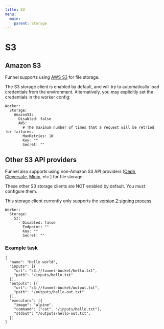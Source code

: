 ```yaml
---
title: S3
menu:
  main:
    parent: Storage
---
```


# S3

## Amazon S3

Funnel supports using [AWS S3](https://aws.amazon.com/s3/) for file storage.

The S3 storage client is enabled by default, and will try to automatically
load credentials from the environment. Alternatively, you
may explicitly set the credentials in the worker config:

```
Worker:
  Storage:
    AmazonS3:
      Disabled: false
      AWS:
        # The maximum number of times that a request will be retried for failures.
        MaxRetries: 10
        Key: ""
        Secret: ""
```

## Other S3 API providers

Funnel also supports using non-Amazon S3 API providers ([Ceph][ceph], 
[Cleversafe][cleversafe], [Minio][minio], etc.) for file storage.

These other  S3 storage clients are NOT enabled by default. 
You must configure them. 

This storage client currently only supports the
[version 2 signing process](http://docs.aws.amazon.com/general/latest/gr/signature-version-2.html).

```
Worker:
  Storage:
    S3:
      - Disabled: false
        Endpoint: ""
        Key: ""
        Secret: ""
```

### Example task
```
{
  "name": "Hello world",
  "inputs": [{
    "url": "s3://funnel-bucket/hello.txt",
    "path": "/inputs/hello.txt"
  }],
  "outputs": [{
    "url": "s3://funnel-bucket/output.txt",
    "path": "/outputs/hello-out.txt"
  }],
  "executors": [{
    "image": "alpine",
    "command": ["cat", "/inputs/hello.txt"],
    "stdout": "/outputs/hello-out.txt",
  }]
}
```

[ceph]: http://ceph.com/
[cleversafe]: https://www.ibm.com/cloud/object-storage
[minio]: https://minio.io/
